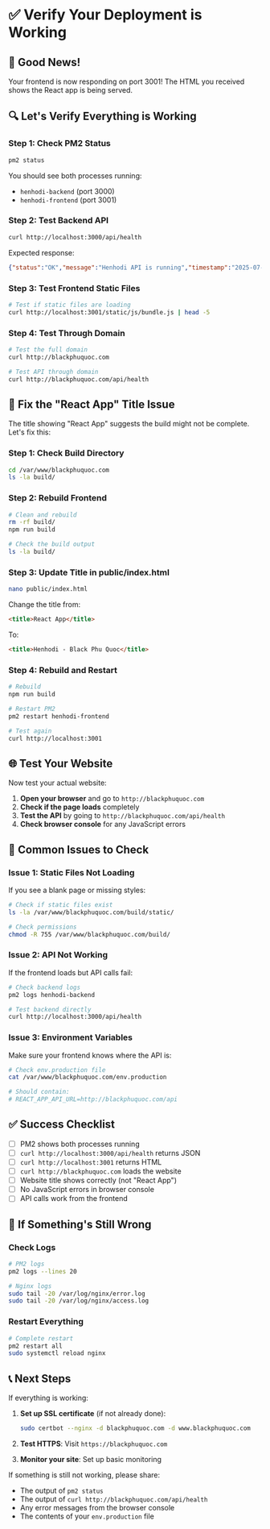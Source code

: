 # ✅ Verify Your Deployment is Working

## 🎉 Good News!
Your frontend is now responding on port 3001! The HTML you received shows the React app is being served.

## 🔍 Let's Verify Everything is Working

### Step 1: Check PM2 Status
```bash
pm2 status
```

You should see both processes running:
- `henhodi-backend` (port 3000)
- `henhodi-frontend` (port 3001)

### Step 2: Test Backend API
```bash
curl http://localhost:3000/api/health
```

Expected response:
```json
{"status":"OK","message":"Henhodi API is running","timestamp":"2025-07-10T..."}
```

### Step 3: Test Frontend Static Files
```bash
# Test if static files are loading
curl http://localhost:3001/static/js/bundle.js | head -5
```

### Step 4: Test Through Domain
```bash
# Test the full domain
curl http://blackphuquoc.com

# Test API through domain
curl http://blackphuquoc.com/api/health
```

## 🔧 Fix the "React App" Title Issue

The title showing "React App" suggests the build might not be complete. Let's fix this:

### Step 1: Check Build Directory
```bash
cd /var/www/blackphuquoc.com
ls -la build/
```

### Step 2: Rebuild Frontend
```bash
# Clean and rebuild
rm -rf build/
npm run build

# Check the build output
ls -la build/
```

### Step 3: Update Title in public/index.html
```bash
nano public/index.html
```

Change the title from:
```html
<title>React App</title>
```

To:
```html
<title>Henhodi - Black Phu Quoc</title>
```

### Step 4: Rebuild and Restart
```bash
# Rebuild
npm run build

# Restart PM2
pm2 restart henhodi-frontend

# Test again
curl http://localhost:3001
```

## 🌐 Test Your Website

Now test your actual website:

1. **Open your browser** and go to `http://blackphuquoc.com`
2. **Check if the page loads** completely
3. **Test the API** by going to `http://blackphuquoc.com/api/health`
4. **Check browser console** for any JavaScript errors

## 🚨 Common Issues to Check

### Issue 1: Static Files Not Loading
If you see a blank page or missing styles:

```bash
# Check if static files exist
ls -la /var/www/blackphuquoc.com/build/static/

# Check permissions
chmod -R 755 /var/www/blackphuquoc.com/build/
```

### Issue 2: API Not Working
If the frontend loads but API calls fail:

```bash
# Check backend logs
pm2 logs henhodi-backend

# Test backend directly
curl http://localhost:3000/api/health
```

### Issue 3: Environment Variables
Make sure your frontend knows where the API is:

```bash
# Check env.production file
cat /var/www/blackphuquoc.com/env.production

# Should contain:
# REACT_APP_API_URL=http://blackphuquoc.com/api
```

## ✅ Success Checklist

- [ ] PM2 shows both processes running
- [ ] `curl http://localhost:3000/api/health` returns JSON
- [ ] `curl http://localhost:3001` returns HTML
- [ ] `curl http://blackphuquoc.com` loads the website
- [ ] Website title shows correctly (not "React App")
- [ ] No JavaScript errors in browser console
- [ ] API calls work from the frontend

## 🔄 If Something's Still Wrong

### Check Logs
```bash
# PM2 logs
pm2 logs --lines 20

# Nginx logs
sudo tail -20 /var/log/nginx/error.log
sudo tail -20 /var/log/nginx/access.log
```

### Restart Everything
```bash
# Complete restart
pm2 restart all
sudo systemctl reload nginx
```

## 📞 Next Steps

If everything is working:
1. **Set up SSL certificate** (if not already done):
   ```bash
   sudo certbot --nginx -d blackphuquoc.com -d www.blackphuquoc.com
   ```

2. **Test HTTPS**: Visit `https://blackphuquoc.com`

3. **Monitor your site**: Set up basic monitoring

If something is still not working, please share:
- The output of `pm2 status`
- The output of `curl http://blackphuquoc.com/api/health`
- Any error messages from the browser console
- The contents of your `env.production` file 